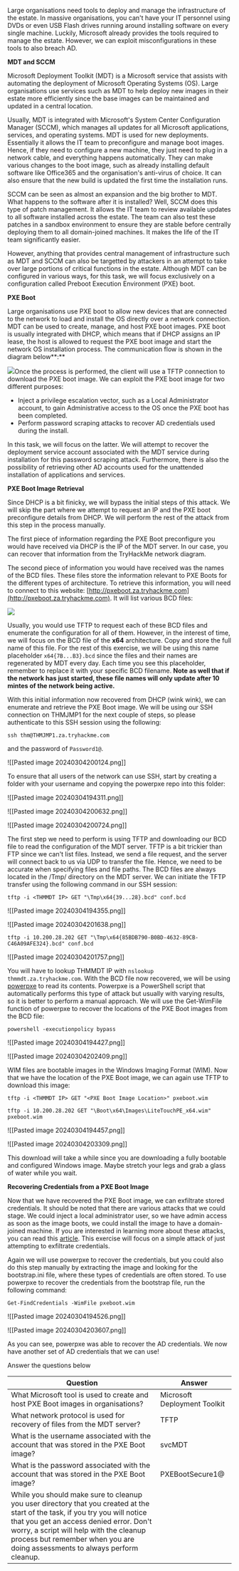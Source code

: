 Large organisations need tools to deploy and manage the infrastructure of the estate. In massive organisations, you can't have your IT personnel using DVDs or even USB Flash drives running around installing software on every single machine. Luckily, Microsoft already provides the tools required to manage the estate. However, we can exploit misconfigurations in these tools to also breach AD.  

**MDT and SCCM**  

Microsoft Deployment Toolkit (MDT) is a Microsoft service that assists with automating the deployment of Microsoft Operating Systems (OS). Large organisations use services such as MDT to help deploy new images in their estate more efficiently since the base images can be maintained and updated in a central location.

Usually, MDT is integrated with Microsoft's System Center Configuration Manager (SCCM), which manages all updates for all Microsoft applications, services, and operating systems. MDT is used for new deployments. Essentially it allows the IT team to preconfigure and manage boot images. Hence, if they need to configure a new machine, they just need to plug in a network cable, and everything happens automatically. They can make various changes to the boot image, such as already installing default software like Office365 and the organisation's anti-virus of choice. It can also ensure that the new build is updated the first time the installation runs.

SCCM can be seen as almost an expansion and the big brother to MDT. What happens to the software after it is installed? Well, SCCM does this type of patch management. It allows the IT team to review available updates to all software installed across the estate. The team can also test these patches in a sandbox environment to ensure they are stable before centrally deploying them to all domain-joined machines. It makes the life of the IT team significantly easier.

However, anything that provides central management of infrastructure such as MDT and SCCM can also be targetted by attackers in an attempt to take over large portions of critical functions in the estate. Although MDT can be configured in various ways, for this task, we will focus exclusively on a configuration called Preboot Execution Environment (PXE) boot.

**PXE Boot**  

Large organisations use PXE boot to allow new devices that are connected to the network to load and install the OS directly over a network connection. MDT can be used to create, manage, and host PXE boot images. PXE boot is usually integrated with DHCP, which means that if DHCP assigns an IP lease, the host is allowed to request the PXE boot image and start the network OS installation process. The communication flow is shown in the diagram below**:**

![](https://tryhackme-images.s3.amazonaws.com/user-uploads/6093e17fa004d20049b6933e/room-content/8117a18103e98ee2ccda91fc87c63606.png)Once the process is performed, the client will use a TFTP connection to download the PXE boot image. We can exploit the PXE boot image for two different purposes:

- Inject a privilege escalation vector, such as a Local Administrator account, to gain Administrative access to the OS once the PXE boot has been completed.
- Perform password scraping attacks to recover AD credentials used during the install.

In this task, we will focus on the latter. We will attempt to recover the deployment service account associated with the MDT service during installation for this password scraping attack. Furthermore, there is also the possibility of retrieving other AD accounts used for the unattended installation of applications and services.

**PXE Boot Image Retrieval**  

Since DHCP is a bit finicky, we will bypass the initial steps of this attack. We will skip the part where we attempt to request an IP and the PXE boot preconfigure details from DHCP. We will perform the rest of the attack from this step in the process manually.

The first piece of information regarding the PXE Boot preconfigure you would have received via DHCP is the IP of the MDT server. In our case, you can recover that information from the TryHackMe network diagram.  

The second piece of information you would have received was the names of the BCD files. These files store the information relevant to PXE Boots for the different types of architecture. To retrieve this information, you will need to connect to this website: [http://pxeboot.za.tryhackme.com](http://pxeboot.za.tryhackme.com). It will list various BCD files:

![](https://tryhackme-images.s3.amazonaws.com/user-uploads/6093e17fa004d20049b6933e/room-content/63264e3ddce1a8b438a7c8b6d527688c.png)

Usually, you would use TFTP to request each of these BCD files and enumerate the configuration for all of them. However, in the interest of time, we will focus on the BCD file of the **x64** architecture. Copy and store the full name of this file. For the rest of this exercise, we will be using this name placeholder `x64{7B...B3}.bcd` since the files and their names are regenerated by MDT every day. Each time you see this placeholder, remember to replace it with your specific BCD filename. **Note as well that if the network has just started, these file names will only update after 10 mintes of the network being active.**  

With this initial information now recovered from DHCP (wink wink), we can enumerate and retrieve the PXE Boot image. We will be using our SSH connection on THMJMP1 for the next couple of steps, so please authenticate to this SSH session using the following:

`ssh thm@THMJMP1.za.tryhackme.com`

and the password of `Password1@`.

![[Pasted image 20240304200124.png]]


To ensure that all users of the network can use SSH, start by creating a folder with your username and copying the powerpxe repo into this folder:

![[Pasted image 20240304194311.png]]

![[Pasted image 20240304200632.png]]

![[Pasted image 20240304200724.png]]


The first step we need to perform is using TFTP and downloading our BCD file to read the configuration of the MDT server. TFTP is a bit trickier than FTP since we can't list files. Instead, we send a file request, and the server will connect back to us via UDP to transfer the file. Hence, we need to be accurate when specifying files and file paths. The BCD files are always located in the /Tmp/ directory on the MDT server. We can initiate the TFTP transfer using the following command in our SSH session:

```
tftp -i <THMMDT IP> GET "\Tmp\x64{39...28}.bcd" conf.bcd
```

![[Pasted image 20240304194355.png]]

![[Pasted image 20240304201638.png]]

```
tftp -i 10.200.28.202 GET "\Tmp\x64{85BDB790-B0BD-4632-89CB-C46A09AFE324}.bcd" conf.bcd
```

![[Pasted image 20240304201757.png]]


You will have to lookup THMMDT IP with `nslookup thmmdt.za.tryhackme.com`. With the BCD file now recovered, we will be using [powerpxe](https://github.com/wavestone-cdt/powerpxe) to read its contents. Powerpxe is a PowerShell script that automatically performs this type of attack but usually with varying results, so it is better to perform a manual approach. We will use the Get-WimFile function of powerpxe to recover the locations of the PXE Boot images from the BCD file:

```
powershell -executionpolicy bypass
```

![[Pasted image 20240304194427.png]]


![[Pasted image 20240304202409.png]]


WIM files are bootable images in the Windows Imaging Format (WIM). Now that we have the location of the PXE Boot image, we can again use TFTP to download this image:

```
tftp -i <THMMDT IP> GET "<PXE Boot Image Location>" pxeboot.wim
```

```
tftp -i 10.200.28.202 GET "\Boot\x64\Images\LiteTouchPE_x64.wim" pxeboot.wim
```




![[Pasted image 20240304194457.png]]

![[Pasted image 20240304203309.png]]


This download will take a while since you are downloading a fully bootable and configured Windows image. Maybe stretch your legs and grab a glass of water while you wait.

**Recovering Credentials from a PXE Boot Image**

Now that we have recovered the PXE Boot image, we can exfiltrate stored credentials. It should be noted that there are various attacks that we could stage. We could inject a local administrator user, so we have admin access as soon as the image boots, we could install the image to have a domain-joined machine. If you are interested in learning more about these attacks, you can read this [article](https://www.riskinsight-wavestone.com/en/2020/01/taking-over-windows-workstations-pxe-laps/). This exercise will focus on a simple attack of just attempting to exfiltrate credentials.

Again we will use powerpxe to recover the credentials, but you could also do this step manually by extracting the image and looking for the bootstrap.ini file, where these types of credentials are often stored. To use powerpxe to recover the credentials from the bootstrap file, run the following command:

```
Get-FindCredentials -WimFile pxeboot.wim
```

![[Pasted image 20240304194526.png]]

![[Pasted image 20240304203607.png]]


As you can see, powerpxe was able to recover the AD credentials. We now have another set of AD credentials that we can use!

Answer the questions below

| Question                                                                                                                                                                                                                                                                                            | Answer                       |
| --------------------------------------------------------------------------------------------------------------------------------------------------------------------------------------------------------------------------------------------------------------------------------------------------- | ---------------------------- |
| What Microsoft tool is used to create and host PXE Boot images in organisations?                                                                                                                                                                                                                    | Microsoft Deployment Toolkit |
| What network protocol is used for recovery of files from the MDT server?                                                                                                                                                                                                                            | TFTP                         |
| What is the username associated with the account that was stored in the PXE Boot image?                                                                                                                                                                                                             | svcMDT                       |
| What is the password associated with the account that was stored in the PXE Boot image?                                                                                                                                                                                                             | PXEBootSecure1@              |
| While you should make sure to cleanup you user directory that you created at the start of the task, if you try you will notice that you get an access denied error. Don't worry, a script will help with the cleanup process but remember when you are doing assessments to always perform cleanup. |                              |
